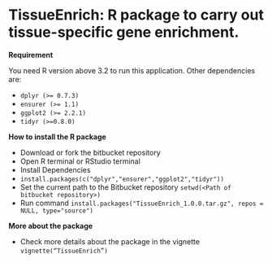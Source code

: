 # TissueEnrich: R package to carry out tissue-specific gene enrichment.

**Requirement**

You need R version above 3.2 to run this application. Other dependencies are:

* `dplyr (>= 0.7.3)`
* `ensurer (>= 1.1)`
* `ggplot2 (>= 2.2.1)`
* `tidyr (>=0.8.0)`

**How to install the R package**

* Download or fork the bitbucket repository
* Open R terminal or RStudio terminal
* Install Dependencies
* `install.packages(c("dplyr","ensurer","ggplot2","tidyr"))`
* Set the current path to the Bitbucket repository `setwd(<Path of bitbucket repository>)`
* Run command `install.packages("TissueEnrich_1.0.0.tar.gz", repos = NULL, type="source")`

**More about the package**

* Check more details about the package in the vignette `vignette(“TissueEnrich”)`
